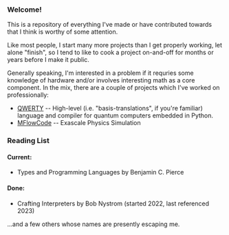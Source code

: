 ### Welcome!

This is a repository of everything I've made or have contributed towards that I think is worthy of some attention.

Like most people, I start many more projects than I get properly working, let alone "finish", so I tend to like to cook a project on-and-off for months or years before I make it public.

Generally speaking, I'm interested in a problem if it requries some knowledge of hardware and/or involves interesting math as a core component.
In the mix, there are a couple of projects which I've worked on professionally:
* [QWERTY](https://github.com/gt-tinker/qwerty) -- High-level (i.e. "basis-translations", if you're familiar) language and compiler for quantum computers embedded in Python.
* [MFlowCode](https://github.com/MFlowCode/MFC) -- Exascale Physics Simulation

### Reading List

#### Current:
* Types and Programming Languages by Benjamin C. Pierce

#### Done:
* Crafting Interpreters by Bob Nystrom (started 2022, last referenced 2023)

...and a few others whose names are presently escaping me.
